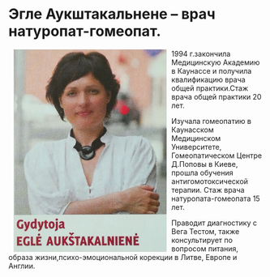 # Эгле Аукштакальнене –   врач натуропат-гомеопат.

<img src="../img/egle-aukstakalniene.jpg" alt="Eglė Aukštakalnienė" height="400" style="float:left; padding: 0 10px;"/>

1994 г.закончила Медицинскую Академию в Каунассе и получила
квалификацию врача общей практики.Стаж врача общей практики
20 лет.

Изучала  гомеопатию в Каунасском Медицинском Университете, Гомеопатическом Центре Д.Поповы в Киеве, прошла
обучения антигомотоксической терапии. Стаж  врача натуропата-гомеопата 15 лет.

Праводит диагностику с Вега Тестом, также консультирует по вопросом питания, образа жизни,психо-эмоциональной корекции
в Литве,  Европе и Англии.
